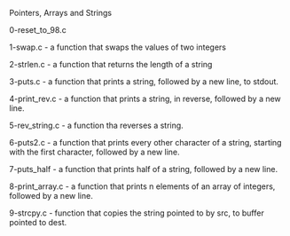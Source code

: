 Pointers, Arrays and Strings

0-reset_to_98.c

1-swap.c - a function that swaps the values of two integers

2-strlen.c - a function that returns the length of a string

3-puts.c - a function that prints a string, followed by a new line, to stdout.

4-print_rev.c - a function that prints a string, in reverse, followed by a new line.

5-rev_string.c - a function tha reverses a string.

6-puts2.c - a function that prints every other character of a string, starting with the first character, followed by a new line.

7-puts_half - a function that prints half of a string, followed by a new line.

8-print_array.c - a function that prints n elements of an array of integers, followed by a new line.

9-strcpy.c - function that copies the string pointed to by src, to buffer pointed to dest.
